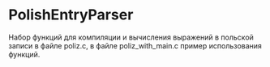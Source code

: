 # PolishEntryParser
Набор функций для компиляции и вычисления выражений в польской записи в файле poliz.c, в файле poliz_with_main.c пример использования функций.
